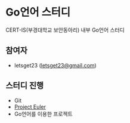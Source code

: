 # Go언어 스터디

CERT-IS(부경대학교 보안동아리) 내부 Go언어 스터디

## 참여자

- letsget23 (letsget23@gmail.com)

## 스터디 진행

- Git
- [Project Euler](http://euler.synap.co.kr/prob_detail.php?id=1)
- Go언어를 이용한 프로젝트
